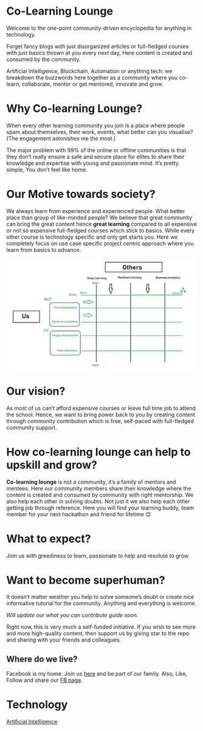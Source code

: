 # Co-Learning Lounge

Welcome to the one-point community-driven encyclopedia for anything in technology. 

Forget fancy blogs with just disorganized articles or full-fledged courses with just basics thrown at you every next day, Here content is created and consumed by the community.

Artificial Intelligence, Blockchain, Automation or anything tech: we breakdown the buzzwords here together as a community where you co-learn, collaborate, mentor or get mentored, innovate and grow.

# Why Co-learning Lounge?

When every other learning community you join is a place where people spam about themselves, their work, events, what better can you visualise? (The engagement astonishes me the most.) 

The major problem with 99% of the online or offline communities is that they don’t really ensure a safe and secure place for elites to share their knowledge and expertise with young and passionate mind. It’s pretty simple, You don’t feel like home.

# Our Motive towards society?

We always learn from experience and experienced people. What better place than group of like-minded people? We believe that great community can bring the great content hence **great learning** compared to all expensive or not so expensive full-fledged courses which stick to basics. While every other course is technology specific and only get starts you. Here we completely focus on use case specific project centric approach where you learn from basics to advance.

![Others Vs Us](images/OthersVsUs.jpeg)

# Our vision?

As most of us can’t afford expensive courses or leave full time job to attend the school. Hence, we want to bring power back to you by creating content through community contribution which is free, self-paced with full-fledged community support.

# How co-learning lounge can help to upskill and grow?

**Co-learning lounge** is not a community, it’s a family of mentors and mentees.
Here our community members share their knowledge where the content is created and consumed by community with right mentorship. We also help each other in solving doubts. Not just it we also help each other getting job through reference. Here you will find your learning buddy, team member for your next hackathon and friend for lifetime 😊

# What to expect?

Join us with greediness to learn, passionate to help and resolute to grow.

# Want to become superhuman? 

It doesn’t matter weather you help to solve someone’s doubt or create nice informative tutorial for the community. Anything and everything is welcome.

*Will update our what you can contribute guide soon.*

Right now, this is very much a self-funded initiative. If you wish to see more and more high-quality content, then support us by giving star to the repo and sharing with your friends and colleagues.

## Where do we live?
Facebook is my home. Join us [here](https://www.facebook.com/groups/colearninglounge/) and be part of our family. Also, Like, Follow and share our [FB page](https://www.facebook.com/Co-learning-lounge-2312708655617417).

# Technology

[Artificial Intelligence](https://github.com/kothiyayogesh/co-learning-lounge/tree/master/Technology/Artificial%20Intelligence)
